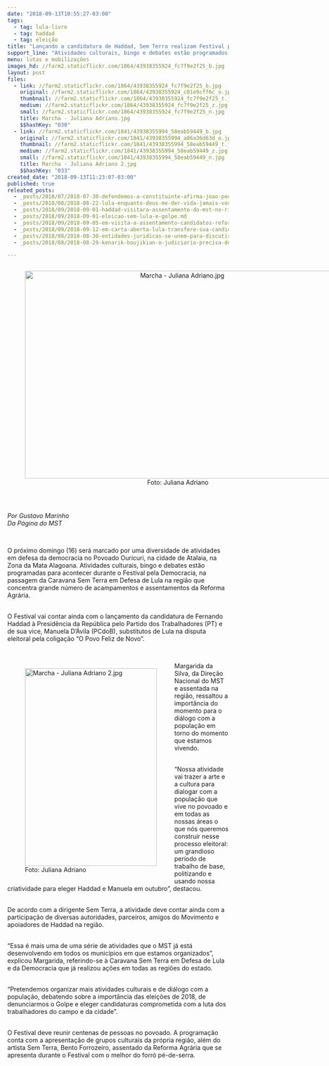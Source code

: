 ```yaml
---
date: "2018-09-13T10:55:27-03:00"
tags:
  - tag: lula-livre
  - tag: haddad
  - tag: eleição
title: "Lançando a candidatura de Haddad, Sem Terra realizam Festival pela Democracia em Atalaia, Zona da Mata de Alagoas\n\n"
support_line: "Atividades culturais, bingo e debates estão programados para acontecer durante o Festival pela Democracia"
menu: lutas e mobilizações
images_hd: //farm2.staticflickr.com/1864/43938355924_fc7f9e2f25_b.jpg
layout: post
files:
  - link: //farm2.staticflickr.com/1864/43938355924_fc7f9e2f25_b.jpg
    original: //farm2.staticflickr.com/1864/43938355924_c01e9cff6c_o.jpg
    thumbnail: //farm2.staticflickr.com/1864/43938355924_fc7f9e2f25_t.jpg
    medium: //farm2.staticflickr.com/1864/43938355924_fc7f9e2f25_z.jpg
    small: //farm2.staticflickr.com/1864/43938355924_fc7f9e2f25_n.jpg
    title: Marcha - Juliana Adriano.jpg
    $$hashKey: "030"
  - link: //farm2.staticflickr.com/1841/43938355994_58eab59449_b.jpg
    original: //farm2.staticflickr.com/1841/43938355994_a86a36d63d_o.jpg
    thumbnail: //farm2.staticflickr.com/1841/43938355994_58eab59449_t.jpg
    medium: //farm2.staticflickr.com/1841/43938355994_58eab59449_z.jpg
    small: //farm2.staticflickr.com/1841/43938355994_58eab59449_n.jpg
    title: Marcha - Juliana Adriano 2.jpg
    $$hashKey: "033"
created_date: "2018-09-13T11:23:07-03:00"
published: true
releated_posts:
  - _posts/2018/07/2018-07-30-defendemos-a-constituinte-afirma-joao-pedro-stedile.md
  - _posts/2018/08/2018-08-22-lula-enquanto-deus-me-der-vida-jamais-vou-me-esquecer-do-que-voces-fizeram-pelo-brasil-e-pela-democracia.md
  - _posts/2018/09/2018-09-01-haddad-visitara-assentamento-do-mst-no-rio-grande-do-sul.md
  - _posts/2018/09/2018-09-01-eleicao-sem-lula-e-golpe.md
  - _posts/2018/09/2018-09-05-em-visita-a-assentamento-candidatos-reforcam-comprometimento-com-a-reforma-agraria-popular.md
  - _posts/2018/09/2018-09-12-em-carta-aberta-lula-transfere-sua-candidatura-para-haddad.md
  - _posts/2018/08/2018-08-30-entidades-juridicas-se-unem-para-discutir-o-sistema-de-justica-no-brasil.md
  - _posts/2018/08/2018-08-29-kenarik-boujikian-o-judiciario-precisa-de-juizes-democraticos.md

---
```

<div style="text-align:center">
<figure class="image" style="display:inline-block"><img alt="Marcha - Juliana Adriano.jpg" height="473" src="//farm2.staticflickr.com/1864/43938355924_fc7f9e2f25_b.jpg" width="700" />
<figcaption>Foto: Juliana Adriano&nbsp;</figcaption>
</figure>
</div>

<p>&nbsp;</p>

<p><em>Por Gustavo Marinho<br />
Da P&aacute;gina do MST&nbsp;</em></p>

<p>&nbsp;</p>

<p>O pr&oacute;ximo domingo (16) ser&aacute; marcado por uma diversidade de atividades em defesa da democracia no Povoado Ouricuri, na cidade de Atalaia, na Zona da Mata Alagoana. Atividades culturais, bingo e debates est&atilde;o programadas para acontecer durante o Festival pela Democracia, na passagem da Caravana Sem Terra em Defesa de Lula na regi&atilde;o que concentra grande n&uacute;mero de acampamentos e assentamentos da Reforma Agr&aacute;ria.</p>

<p><br />
O Festival vai contar&nbsp;ainda com o lan&ccedil;amento da candidatura de Fernando Haddad &agrave; Presid&ecirc;ncia da Rep&uacute;blica pelo Partido dos Trabalhadores (PT) e de sua vice, Manuela D&rsquo;&Aacute;vila (PCdoB), substitutos de Lula na disputa eleitoral pela coliga&ccedil;&atilde;o &ldquo;O Povo Feliz de Novo&rdquo;.</p>

<p>&nbsp;&nbsp;&nbsp;&nbsp;&nbsp;&nbsp;&nbsp;&nbsp;&nbsp;&nbsp;&nbsp;&nbsp;</p>

<figure class="image" style="float:left"><img alt="Marcha - Juliana Adriano 2.jpg" height="450" src="//farm2.staticflickr.com/1841/43938355994_58eab59449_b.jpg" width="300" />
<figcaption>Foto: Juliana Adriano&nbsp;</figcaption>
</figure>

<p>Margarida da Silva, da Dire&ccedil;&atilde;o Nacional do MST e assentada na regi&atilde;o, ressaltou a import&acirc;ncia do momento para o di&aacute;logo com a popula&ccedil;&atilde;o em torno do momento que estamos vivendo.</p>

<p>&nbsp;&nbsp;&nbsp;&nbsp;&nbsp;&nbsp;&nbsp;&nbsp;&nbsp;&nbsp;&nbsp;&nbsp;<br />
&ldquo;Nossa atividade vai trazer a arte e a cultura para dialogar com a popula&ccedil;&atilde;o que vive no povoado e em todas as nossas &aacute;reas o que n&oacute;s queremos construir nesse processo eleitoral: um grandioso per&iacute;odo de trabalho de base, politizando e usando nossa criatividade para eleger Haddad e Manuela em outubro&rdquo;, destacou.</p>

<p>&nbsp;&nbsp;&nbsp;&nbsp;&nbsp;&nbsp;&nbsp;&nbsp;&nbsp;&nbsp;&nbsp;&nbsp;<br />
De acordo com a dirigente Sem Terra, a atividade deve contar ainda com a participa&ccedil;&atilde;o de diversas autoridades, parceiros, amigos do Movimento e apoiadores de Haddad na regi&atilde;o.</p>

<p>&nbsp;&nbsp;&nbsp;&nbsp;&nbsp;&nbsp;&nbsp;&nbsp;&nbsp;&nbsp;&nbsp;&nbsp;<br />
&ldquo;Essa &eacute; mais uma de uma s&eacute;rie de atividades que o MST j&aacute; est&aacute; desenvolvendo em todos os munic&iacute;pios em que estamos organizados&rdquo;, explicou Margarida, referindo-se &agrave; Caravana Sem Terra em Defesa de Lula e da Democracia que j&aacute; realizou a&ccedil;&otilde;es em todas as regi&otilde;es do estado.</p>

<p>&nbsp;&nbsp;&nbsp;&nbsp;&nbsp;&nbsp;&nbsp;&nbsp;&nbsp;&nbsp;&nbsp;&nbsp;<br />
&ldquo;Pretendemos organizar mais atividades culturais e de di&aacute;logo com a popula&ccedil;&atilde;o, debatendo sobre a import&acirc;ncia das elei&ccedil;&otilde;es de 2018, de denunciarmos o Golpe e eleger candidaturas comprometida com a luta dos trabalhadores do campo e da cidade&rdquo;.</p>

<p>&nbsp;&nbsp;&nbsp;&nbsp;&nbsp;&nbsp;&nbsp;&nbsp;&nbsp;&nbsp;&nbsp;&nbsp;<br />
O Festival deve reunir centenas de pessoas no povoado. A programa&ccedil;&atilde;o conta com a apresenta&ccedil;&atilde;o de grupos culturais da pr&oacute;pria regi&atilde;o, al&eacute;m do artista Sem Terra, Bento Forrozeiro, assentado da Reforma Agr&aacute;ria que se apresenta durante o Festival com o melhor do forr&oacute; p&eacute;-de-serra.</p>

<div>&nbsp;</div>
